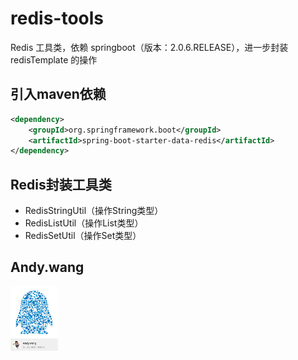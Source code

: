 redis-tools
================================
Redis 工具类，依赖 springboot（版本：2.0.6.RELEASE），进一步封装 redisTemplate 的操作

## 引入maven依赖
```xml
<dependency>
    <groupId>org.springframework.boot</groupId>
    <artifactId>spring-boot-starter-data-redis</artifactId>
</dependency>
```
## Redis封装工具类
<ul>
    <li>RedisStringUtil（操作String类型）</li>
    <li>RedisListUtil（操作List类型）</li>
    <li>RedisSetUtil（操作Set类型）</li>
</ul>

## Andy.wang

<img src="doc/594580820.jpg" width="15%" alt="Andy.wang的QQ"/>